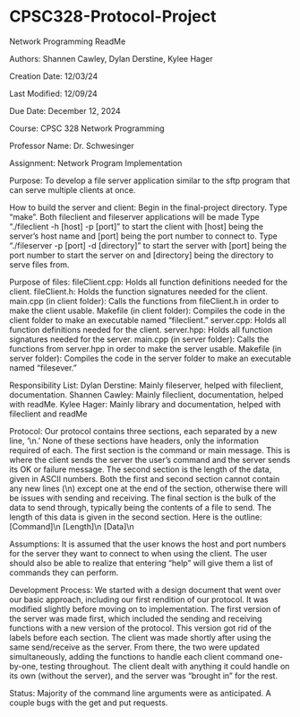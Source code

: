 # CPSC328-Protocol-Project

Network Programming ReadMe

Authors:			Shannen Cawley, Dylan Derstine, Kylee Hager

Creation Date:			12/03/24

Last Modified:			12/09/24

Due Date:		    	December 12, 2024

Course: 		   	CPSC 328 Network Programming

Professor Name:			Dr. Schwesinger

Assignment:		 	Network Program Implementation

Purpose:	    		To develop a file server application similar to the sftp program that can serve multiple clients at once.

How to build the server and client:
  Begin in the final-project directory.
  Type “make”.
  Both fileclient and fileserver applications will be made
  Type “./fileclient -h [host] -p [port]” to start the client with [host] being the server’s host name and [port] being the port number to connect to.
  Type “./fileserver -p [port] -d [directory]” to start the server with [port] being the port number to start the server on and [directory] being the directory to serve files from.

Purpose of files:
  fileClient.cpp: Holds all function definitions needed for the client.
  fileClient.h: Holds the function signatures needed for the client.
  main.cpp (in client folder): Calls the functions from fileClient.h in order to make the client usable.
  Makefile (in client folder): Compiles the code in the client folder to make an executable named “fileclient.”
  server.cpp: Holds all function definitions needed for the client.
  server.hpp: Holds all function signatures needed for the server.
  main.cpp (in server folder): Calls the functions from server.hpp in order to make the server usable.
  Makefile (in server folder): Compiles the code in the server folder to make an executable named “filesever.”

Responsibility List:
  Dylan Derstine: Mainly fileserver, helped with fileclient, documentation.
  Shannen Cawley: Mainly fileclient, documentation, helped with readMe.
  Kylee Hager: Mainly library and documentation, helped with fileclient and readMe

Protocol:
	Our protocol contains three sections, each separated by a new line, ‘\n.’ None of these sections have headers, only the information required of each. The first section is the command or main message. This is where the client sends the server the user’s command and the server sends its OK or failure message. The second section is the length of the data, given in ASCII numbers. Both the first and second section cannot contain any new lines (\n) except one at the end of the section, otherwise there will be issues with sending and receiving. The final section is the bulk of the data to send through, typically being the contents of a file to send. The length of this data is given in the second section. Here is the outline:
	[Command]\n
	[Length]\n
	[Data]\n

Assumptions:
	It is assumed that the user knows the host and port numbers for the server they want to connect to when using the client. The user should also be able to realize that entering “help” will give them a list of commands they can perform.

Development Process:
	We started with a design document that went over our basic approach, including our first rendition of our protocol. It was modified slightly before moving on to implementation. The first version of the server was made first, which included the sending and receiving functions with a new version of the protocol. This version got rid of the labels before each section. The client was made shortly after using the same send/receive as the server. From there, the two were updated simultaneously, adding the functions to handle each client command one-by-one, testing throughout. The client dealt with anything it could handle on its own (without the server), and the server was “brought in” for the rest.

Status: Majority of the command line arguments were as anticipated. A couple bugs with the get and put requests. 
